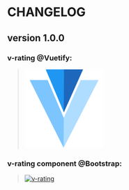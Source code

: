 # CHANGELOG
## **version 1.0.0**


### **v-rating @Vuetify:**
> [![v-rating](../../../../assets/logo/vuetify-180.webp)](https://vuetifyjs.com/en/components/ratings#ratings)


### **v-rating component @Bootstrap:**
> [![v-rating](https://cdn-images-1.medium.com/max/1600/1*KWBfLD6aEEHNWyuYmL2CVw.png)](https://vuetifyjs.com/en/components/ratings#ratings)
